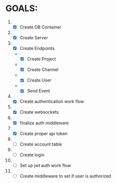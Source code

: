 # GOALS:

1. - [x] Create DB Container
2. - [x] Create Server
3. - [x] Create Endpoints
   - - [x] Create Project
   - - [x] Create Channel
   - - [x] Create User
   - - [x] Send Event
4. - [x] Create authentication work flow
5. - [x] Create websockets
6. - [x] finalize auth middleware 
7. - [x] Create proper api token
8. - [ ] Create account table 
9. - [ ] Create login 
10. - [ ] Set up jwt auth work flow
11. - [ ] Create middleware to set if user is authorized
